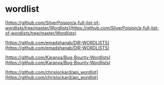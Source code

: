 # wordlist

[https://github.com/SilverPoision/a-full-list-of-wordlists/tree/master/Wordlists](https://github.com/SilverPoision/a-full-list-of-wordlists/tree/master/Wordlists)

[https://github.com/emadshanab/DIR-WORDLISTS](https://github.com/emadshanab/DIR-WORDLISTS)

[https://github.com/Karanxa/Bug-Bounty-Wordlists](https://github.com/Karanxa/Bug-Bounty-Wordlists)

[https://github.com/chrislockard/api_wordlist](https://github.com/chrislockard/api_wordlist)
